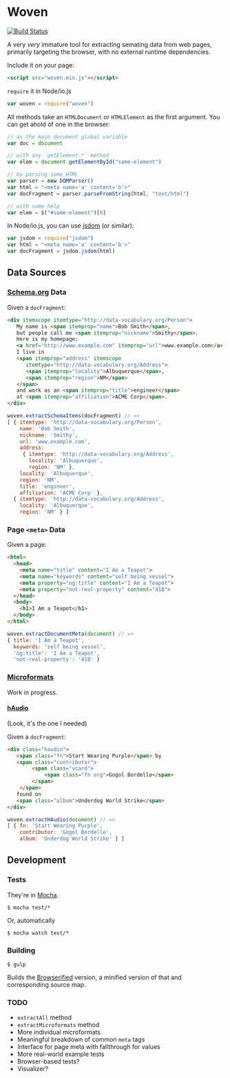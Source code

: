 # Woven

[![Build Status](https://travis-ci.org/dluxemburg/woven.svg?branch=master)](https://travis-ci.org/dluxemburg/woven)

A very *very* immature tool for extracting semating data from web pages, primarily targeting the browser, with no external runtime dependencies.

Include it on your page:

```html
<script src="woven.min.js"></script>
```

`require` it in Node/io.js

```javascript
var woven = require("woven")
```

All methods take an `HTMLDocument` or `HTMLElement` as the first argument. You can get ahold of one in the browser:

```javascript
// as the main document global variable
var doc = document

// with any `getElement-*` method
var elem = document.getElementById("some-element")

// by parsing some HTML
var parser = new DOMParser()
var html = "<meta name='a' content='b'>"
var docFragment = parser.parseFromString(html, "text/html")

// with some help
var elem = $("#some-element")[0]
```

In Node/io.js, you can use [jsdom](https://github.com/tmpvar/jsdom) (or similar):

```javascript
var jsdom = require("jsdom")
var html = "<meta name='a' content='b'>"
var docFragment = jsdom.jsdom(html)
```

## Data Sources

### [Schema.org](http://schema.org/) Data

Given a `docFragment`:

```html
<div itemscope itemtype="http://data-vocabulary.org/Person">
   My name is <span itemprop="name">Bob Smith</span>,
   but people call me <span itemprop="nickname">Smithy</span>.
   Here is my homepage:
   <a href="http://www.example.com" itemprop="url">www.example.com</a>.
   I live in
   <span itemprop="address" itemscope
      itemtype="http://data-vocabulary.org/Address">
      <span itemprop="locality">Albuquerque</span>,
      <span itemprop="region">NM</span>
   </span>
   and work as an <span itemprop="title">engineer</span>
   at <span itemprop="affiliation">ACME Corp</span>.
</div>
```

```javascript
woven.extractSchemaItems(docFragment) // =>
[ { itemtype: 'http://data-vocabulary.org/Person',
    name: 'Bob Smith',
    nickname: 'Smithy',
    url: 'www.example.com',
    address:
     { itemtype: 'http://data-vocabulary.org/Address',
       locality: 'Albuquerque',
       region: 'NM' },
    locality: 'Albuquerque',
    region: 'NM',
    title: 'engineer',
    affiliation: 'ACME Corp' },
  { itemtype: 'http://data-vocabulary.org/Address',
    locality: 'Albuquerque',
    region: 'NM' } ]
```

### Page `<meta>` Data

Given a page:

```html
<html>
  <head>
    <meta name="title" content="I Am a Teapot">
    <meta name="keywords" content="self being vessel">
    <meta property="og:title" content="I Am a Teapot">
    <meta property="not-real-property" content="418">
  </head>
  <body>
    <h1>I Am a Teapot</h1>
  </body>
</html>
```

```javascript
woven.extractDocumentMeta(document) // =>
{ title: 'I Am a Teapot',
  keywords: 'self being vessel',
  'og:title': 'I Am a Teapot',
  'not-real-property': '418' }
```

### [Microformats](http://microformats.org/)

Work in progress.

#### [hAudio](http://microformats.org/wiki/haudio)

(Look, it's the one I needed)

Given a `docFragment`:

```html
<div class="haudio">
   <span class="fn">Start Wearing Purple</span> by
   <span class="contributor">
        <span class="vcard">
            <span class="fn org">Gogol Bordello</span>
        </span>
    </span>
   found on
   <span class="album">Underdog World Strike</span>
</div>
```

```javascript
woven.extractHAudio(document) // =>
[ { fn: 'Start Wearing Purple',
    contributor: 'Gogol Bordello',
    album: 'Underdog World Strike' } ]
```

## Development

### Tests

They're in [Mocha](http://mochajs.org/).

```
$ mocha test/*
```

Or, automatically

```
$ mocha watch test/*
```

### Building

```
$ gulp
```

Builds the [Browserified](http://browserify.org/) version, a minified version of that and corresponding source map.

### TODO

- `extractAll` method
- `extractMicroformats` method
- More individual microformats
- Meaningful breakdown of common `meta` tags
- Interface for page meta with fallthrough for values
- More real-world example tests
- Browser-based tests?
- Visualizer?